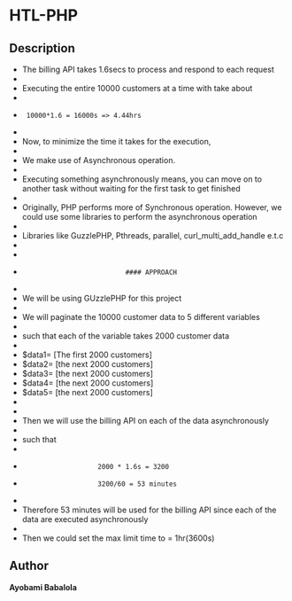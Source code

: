 # HTL-PHP
    
## Description

* The billing API takes 1.6secs to process and respond to each request
 * 
 * Executing the entire 10000 customers at a time with take about
 * 
 *      10000*1.6 = 16000s => 4.44hrs
 * 
 * Now, to minimize the time it takes for the execution, 
 * 
 * We make use of Asynchronous operation.
 *  
 * Executing something asynchronously means, you can move on to another task without waiting for the first task to get finished
 * 
 * Originally, PHP performs more of Synchronous operation. However, we could use some libraries to perform the asynchronous operation
 * 
 * Libraries like GuzzlePHP, Pthreads, parallel, curl_multi_add_handle e.t.c
 * 
 * 
 *                               #### APPROACH
 * 
 * We will be using GUzzlePHP for this project
 * 
 * We will paginate the 10000 customer data to 5 different variables
 * 
 * such that each of the variable takes 2000 customer data
 * 
 * $data1= [The first 2000 customers]
 * $data2= [the next 2000 customers]
 * $data3= [the next 2000 customers]
 * $data4= [the next 2000 customers]
 * $data5= [the next 2000 customers]
 * 
 * 
 * Then we will use the billing API on each of the data asynchronously 
 * 
 * such that 
 * 
 *                        2000 * 1.6s = 3200
 *                        3200/60 = 53 minutes
 * 
 * Therefore 53 minutes will be used for the billing API since each of the data are executed asynchronously
 * 
 * Then we could set the max limit time to = 1hr(3600s)  





## Author
**Ayobami Babalola**


